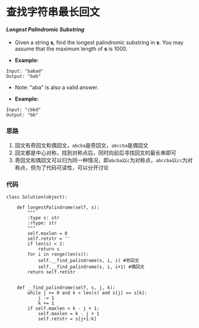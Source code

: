 # 查找字符串最长回文
#### *Longest Palindromic Substring*

* Given a string **s**, find the longest palindromic substring in **s**. You may assume that the maximum length of **s** is 1000.

* **Example:**

```
Input: "babad"
Output: "bab"
``` 

* Note: "aba" is also a valid answer.

* **Example:**

```
Input: "cbbd"
Output: "bb"
``` 
### 思路
1. 回文有奇回文和偶回文，`abcba`是奇回文，`abccba`是偶回文
2. 回文都是中心对称，找到对称点后，同时向前后寻找回文的最长串即可
3. 奇回文和偶回文可以归为同一种情况，即`abcba`以`c`为对称点，`abccba`以`cc`为对称点，但为了代码可读性，可以分开讨论

### 代码
```
class Solution(object):

    def longestPalindrome(self, s):
        """
        :type s: str
        :rtype: str
        """
        self.maxlen = 0
        self.retstr = ''
        if len(s) < 2:
            return s
        for i in range(len(s)):
            self.__find_palindrome(s, i, i) #奇回文
            self.__find_palindrome(s, i, i+1) #偶回文
        return self.retstr


    def __find_palindrome(self, s, j, k):
        while j >= 0 and k < len(s) and s[j] == s[k]:
            j -= 1
            k += 1
        if self.maxlen < k - j + 1:
            self.maxlen = k - j + 1
            self.retstr = s[j+1:k]
```